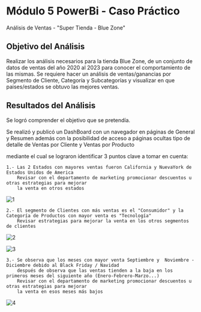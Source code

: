 # Módulo 5 PowerBi - Caso Práctico

Análisis de Ventas -  "Super Tienda - Blue Zone"

## Objetivo del Análisis

Realizar los análisis necesarios para la tienda Blue Zone, de un conjunto de datos de ventas del año 2020 al 2023
para conocer el comportamiento de las mismas. Se requiere hacer un análisis de ventas/ganancias por Segmento de Cliente, Categoría y Subcategorías
y visualizar en que paises/estados se obtuvo las mejores ventas.  

## Resultados del Análisis

Se logró comprender el objetivo que se pretendía.

Se realizó y publicó un DashBoard con un navegador en páginas de General y Resumen 
además con la posibilidad de acceso a páginas ocultas tipo de detalle de Ventas por Cliente y Ventas por Producto

mediante el cual se lograron identificar 3 puntos clave a tomar en cuenta:

	1.-	Las 2 Estados con mayores ventas fueron California y NuevaYork de Estados Unidos de America
		Revisar con el departamento de marketing promocionar descuentos u otras estrategias para mejorar 
		la venta en otros estados
   ![1](https://github.com/user-attachments/assets/4754a06b-6c25-4b1c-ada4-2ab52542e6ee)


	2.-	El segmento de Clientes con más ventas es el "Consumidor" y la Categoría de Productos con mayor venta es "Tecnología"
		Revisar estrategias para mejorar la venta en los otros segmentos de clientes
![2](https://github.com/user-attachments/assets/aabb4221-6767-4abd-8493-2ff26a75ef8c)

![3](https://github.com/user-attachments/assets/bbd8b20d-fa2f-4043-921e-53f4a1e875e9)
  
	3.-	Se observa que los meses con mayor venta Septiembre y  Noviembre - Diciembre debido al Black Friday / Navidad
		después de observa que las ventas tienden a la baja en los primeros meses del siguiente año (Enero-Febrero-Marzo...)
		Revisar con el departamento de marketing promocionar descuentos u otras estrategias para mejorar 
		la venta en esos meses más bajos
  ![4](https://github.com/user-attachments/assets/f4e2b3b5-6512-4f0a-946c-6795daa5e4cb)

		
 
